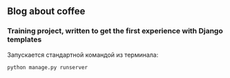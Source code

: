 ## Blog about coffee
### Training project, written to get the first experience with Django templates

Запускается стандартной командой из терминала: 
```
python manage.py runserver
```
